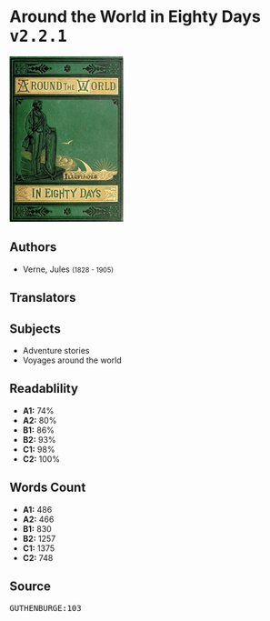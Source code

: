 # Around the World in Eighty Days <kbd>v2.2.1</kbd>

![](./cover.medium.jpg "")

## Authors


 - Verne, Jules <small>(1828 - 1905)</small>

## Translators



## Subjects


 - Adventure stories
 - Voyages around the world

## Readablility


 - **A1:** 74%
 - **A2:** 80%
 - **B1:** 86%
 - **B2:** 93%
 - **C1:** 98%
 - **C2:** 100%

## Words Count


 - **A1:** 486
 - **A2:** 466
 - **B1:** 830
 - **B2:** 1257
 - **C1:** 1375
 - **C2:** 748

## Source


<kbd>GUTHENBURGE:103</kbd>
